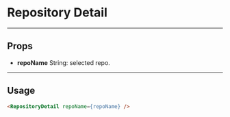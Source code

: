 # Repository Detail

----
## Props

* **repoName**             String: selected repo.

----
## Usage

```html
<RepositoryDetail repoName={repoName} />
```
